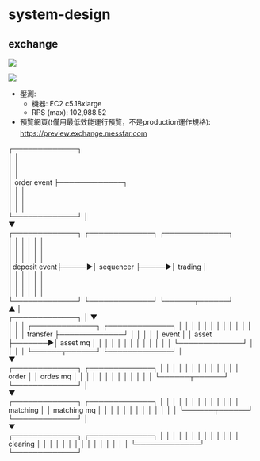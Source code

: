 # system-design

## exchange

![](https://i.imgur.com/KKnKXUi.png)

![](https://i.imgur.com/V7KFvvC.png)

* 壓測:
  * 機器: EC2 c5.18xlarge
  * RPS (max): 102,988.52
* 預覽網頁(❗僅用最低效能運行預覽，不是production運作規格): https://preview.exchange.messfar.com

┌─────────────┐                                                                 
│             │                                                                 
│             │                                                                 
│             │                                                                 
│ order event ├─────────────┐                                                   
│             │             │                                                   
│             │             │                                                   
│             │             │                                                   
└─────────────┘             │                                                   
                            ▼                                                   
┌─────────────┐      ┌─────────────┐      ┌─────────────┐                       
│             │      │             │      │             │                       
│             │      │             │      │             │                       
│             │      │             │      │             │                       
│deposit event├─────►│  sequencer  ├─────►│   trading   │                       
│             │      │             │      │             │                       
│             │      │             │      │             │                       
│             │      │             │      │             │                       
└─────────────┘      └─────────────┘      └──────┬──────┘                       
                            ▲                    │                              
┌─────────────┐             │                    ▼                              
│             │             │             ┌─────────────┐        ┌─────────────┐
│             │             │             │             │        │             │
│             │             │             │             │        │             │
│   transfer  ├─────────────┘             │             │        │             │
│    event    │                           │    asset    ├───────►│  asset mq   │
│             │                           │             │        │             │
│             │                           │             │        │             │
└─────────────┘                           │             │        │             │
                                          └──────┬──────┘        └─────────────┘
                                                 │                              
                                                 ▼                              
                                          ┌─────────────┐        ┌─────────────┐
                                          │             │        │             │
                                          │             │        │             │
                                          │             │        │             │
                                          │    order    │        │  ordes mq   │
                                          │             │        │             │
                                          │             │        │             │
                                          │             │        │             │
                                          └──────┬──────┘        └─────────────┘
                                                 │                              
                                                 ▼                              
                                          ┌─────────────┐        ┌─────────────┐
                                          │             │        │             │
                                          │             │        │             │
                                          │             │        │             │
                                          │   matching  │        │ matching mq │
                                          │             │        │             │
                                          │             │        │             │
                                          │             │        │             │
                                          └──────┬──────┘        └─────────────┘
                                                 │                              
                                                 ▼                              
                                          ┌─────────────┐        ┌─────────────┐
                                          │             │        │             │
                                          │             │        │             │
                                          │             │        │             │
                                          │   clearing  │        │             │
                                          │             │        │             │
                                          │             │        │             │
                                          │             │        │             │
                                          └─────────────┘        └─────────────┘